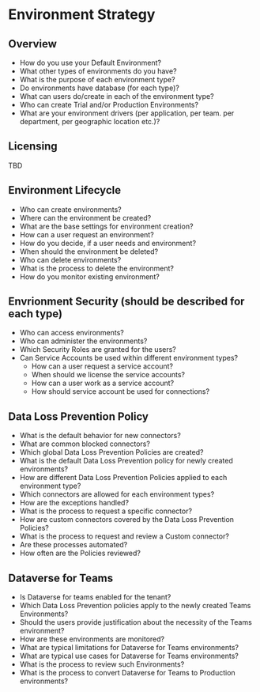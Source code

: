 # Environment Strategy


## Overview
- How do you use your Default Environment?
- What other types of environments do you have?
- What is the purpose of each environment type?
- Do environments have database (for each type)?
- What can users do/create in each of the environment type?
- Who can create Trial and/or Production Environments?
- What are your environment drivers (per application, per team. per department, per geographic location etc.)?

## Licensing
TBD

## Environment Lifecycle
- Who can create environments?
- Where can the environment be created?
- What are the base settings for environment creation?
- How can a user request an environment?
- How do you decide, if a user needs and environment?
- When should the environment be deleted?
- Who can delete environments?
- What is the process to delete the environment?
- How do you monitor existing environment?

## Envrionment Security (should be described for each type)
- Who can access environments?
- Who can administer the environments?
- Which Security Roles are granted for the users?
- Can Service Accounts be used within different environment types?
    - How can a user request a service account?
    - When should we license the service accounts?
    - How can a user work as a service account?
    - How should service account be used for connections?

## Data Loss Prevention Policy
- What is the default behavior for new connectors?
- What are common blocked connectors?
- Which global Data Loss Prevention Policies are created?
- What is the default Data Loss Prevention policy for newly created environments?
- How are different Data Loss Prevention Policies applied to each environment type?
- Which connectors are allowed for each environment types?
- How are the exceptions handled?
- What is the process to request a specific connector?
- How are custom connectors covered by the Data Loss Prevention Policies?
- What is the process to request and review a Custom connector?
- Are these processes automated?
- How often are the Policies reviewed?

## Dataverse for Teams
- Is Dataverse for teams enabled for the tenant?
- Which Data Loss Prevention policies apply to the newly created Teams Environments?
- Should the users provide justification about the necessity of the Teams environment?
- How are these environments are monitored?
- What are typical limitations for Dataverse for Teams environments?
- What are typical use cases for Dataverse for Teams environments?
- What is the process to review such Environments?
- What is the process to convert Dataverse for Teams to Production environments?

